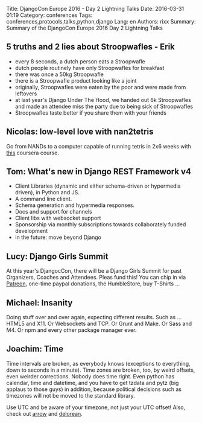 Title: DjangoCon Europe 2016 - Day 2 Lightning Talks
Date:   2016-03-31 01:19
Category: conferences
Tags: conferences,protocols,talks,python,django
Lang: en
Authors: rixx
Summary: Summary of the DjangoCon Europe 2016 Day 2 Lightning Talks

## 5 truths and 2 lies about Stroopwafles - Erik

 - every 8 seconds, a dutch person eats a Stroopwafle
 - dutch people routinely have only Stroopwafles for breakfast
 - there was once a 50kg Stroopwafle
 - there is a Stroopwafle product looking like a joint
 - originally, Stroopwafles were eaten by the poor and were made from leftovers
 - at last year's Django Under The Hood, we handed out 6k Stroopwafles and made an attendee miss the party due to being
   sick of Stroopwafles
 - Stroopwafles taste better if you share them with your friends


## Nicolas: low-level love with nan2tetris

Go from NANDs to a computer capable of running tetris in 2x6 weeks with
[this](https://www.coursera.org/learn/build-a-computer) coursera course.

## Tom: What's new in Django REST Framework v4

 - Client Libraries (dynamic and either schema-driven or hypermedia driven), in Python and JS.
 - A command line client.
 - Schema generation and hypermedia responses.
 - Docs and support for channels
 - Client libs with websocket support
 - Sponsorship via monthly subscriptions towards collaborately funded development
 - in the future: move beyond Django

## Lucy: Django Girls Summit

At this year's DjangocCon, there will be a Django Girls Summit for past Organizers, Coaches and Attendees. Pleas fund
this! You can chip in via [Patreon](https://patreon.com/djangogirls), one-time paypal donations, the HumbleStore, buy
T-Shirts …

## Michael: Insanity

Doing stuff over and over again, expecting different results. Such as … HTML5 and X11. Or Websockets and TCP. Or Grunt
and Make. Or Sass and M4. Or npm and every other package manager ever.

## Joachim: Time

Time intervals are broken, as everybody knows (exceptions to everything, down to seconds in a minute). Time zones are
broken, too, by weird offsets, even weirder corrections. Nobody does time right. Even python has calendar, time and
datetime, and you have to get tzdata and pytz (big applaus to those guys) in addition, because political decisions such
as timezones will not be moved to the standard library.

Use UTC and be aware of your timezone, not just your UTC offset! Also, check out
[arrow](https://pypi.python.org/pypi/arrow/0.4.2) and [delorean](https://pypi.python.org/pypi/Delorean).
